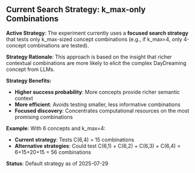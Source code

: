 ## Current Search Strategy: k_max-only Combinations

**Active Strategy**: The experiment currently uses a **focused search strategy** that tests only k_max-sized concept combinations (e.g., if k_max=4, only 4-concept combinations are tested).

**Strategy Rationale**: This approach is based on the insight that richer contextual combinations are more likely to elicit the complex DayDreaming concept from LLMs.

**Strategy Benefits:**
- **Higher success probability**: More concepts provide richer semantic context
- **More efficient**: Avoids testing smaller, less informative combinations  
- **Focused discovery**: Concentrates computational resources on the most promising combinations

**Example**: With 6 concepts and k_max=4:
- **Current strategy**: Tests C(6,4) = 15 combinations
- **Alternative strategies**: Could test C(6,1) + C(6,2) + C(6,3) + C(6,4) = 6+15+20+15 = 56 combinations

**Status**: Default strategy as of 2025-07-29